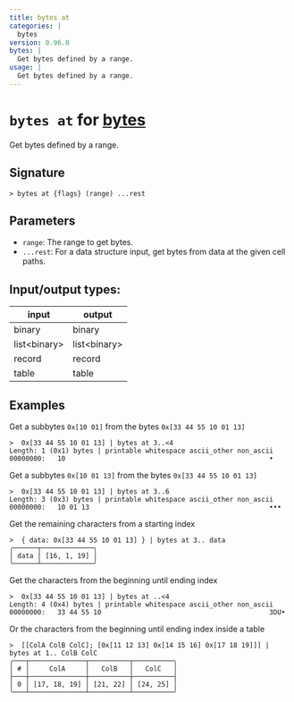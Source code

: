 ```yaml
---
title: bytes at
categories: |
  bytes
version: 0.96.0
bytes: |
  Get bytes defined by a range.
usage: |
  Get bytes defined by a range.
---
```

<!-- This file is automatically generated. Please edit the command in https://github.com/nushell/nushell instead. -->

# `bytes at` for [bytes](/commands/categories/bytes.md)

<div class='command-title'>Get bytes defined by a range.</div>

## Signature

```> bytes at {flags} (range) ...rest```

## Parameters

 -  `range`: The range to get bytes.
 -  `...rest`: For a data structure input, get bytes from data at the given cell paths.


## Input/output types:

| input        | output       |
| ------------ | ------------ |
| binary       | binary       |
| list\<binary\> | list\<binary\> |
| record       | record       |
| table        | table        |
## Examples

Get a subbytes `0x[10 01]` from the bytes `0x[33 44 55 10 01 13]`
```nu
>  0x[33 44 55 10 01 13] | bytes at 3..<4
Length: 1 (0x1) bytes | printable whitespace ascii_other non_ascii
00000000:   10                                                   •

```

Get a subbytes `0x[10 01 13]` from the bytes `0x[33 44 55 10 01 13]`
```nu
>  0x[33 44 55 10 01 13] | bytes at 3..6
Length: 3 (0x3) bytes | printable whitespace ascii_other non_ascii
00000000:   10 01 13                                             •••

```

Get the remaining characters from a starting index
```nu
>  { data: 0x[33 44 55 10 01 13] } | bytes at 3.. data
╭──────┬─────────────╮
│ data │ [16, 1, 19] │
╰──────┴─────────────╯
```

Get the characters from the beginning until ending index
```nu
>  0x[33 44 55 10 01 13] | bytes at ..<4
Length: 4 (0x4) bytes | printable whitespace ascii_other non_ascii
00000000:   33 44 55 10                                          3DU•

```

Or the characters from the beginning until ending index inside a table
```nu
>  [[ColA ColB ColC]; [0x[11 12 13] 0x[14 15 16] 0x[17 18 19]]] | bytes at 1.. ColB ColC
╭───┬──────────────┬──────────┬──────────╮
│ # │     ColA     │   ColB   │   ColC   │
├───┼──────────────┼──────────┼──────────┤
│ 0 │ [17, 18, 19] │ [21, 22] │ [24, 25] │
╰───┴──────────────┴──────────┴──────────╯

```
